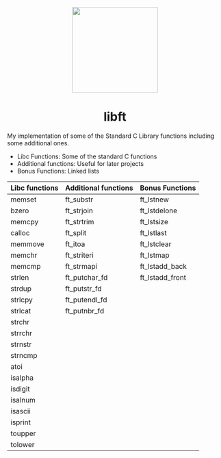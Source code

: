 <div id="header" align="center">
  <img src="https://media.giphy.com/media/ztl9x7JlhSlU4MWD6h/giphy.gif" width="200"/>
</div>

<h1 align="center">libft</h1>

My implementation of some of the Standard C Library functions including some additional ones.

- Libc Functions: Some of the standard C functions
- Additional functions: Useful for later projects
- Bonus Functions: Linked lists

| Libc functions | Additional functions | Bonus Functions |
| -------------- | -------------------- | --------------- |
| memset	       | ft_substr   	        | ft_lstnew	      |
| bzero	         | ft_strjoin           | ft_lstdelone	  |
| memcpy         | ft_strtrim	          | ft_lstsize      | 
| calloc         | ft_split	            | ft_lstlast      |
| memmove	       | ft_itoa	            | ft_lstclear	    |
| memchr	       | ft_striteri	        | ft_lstmap	      |
| memcmp	       | ft_strmapi		        | ft_lstadd_back	|
| strlen	       | ft_putchar_fd        | ft_lstadd_front |
| strdup	       | ft_putstr_fd         |                 |
| strlcpy	       | ft_putendl_fd        |                 |
| strlcat	       | ft_putnbr_fd         |                 |
| strchr			   | 		                  |                 |
| strrchr			   | 	                    |                 |
| strnstr			   |                      |                 |
| strncmp			   |                      |                 |
| atoi	         |                      |                 |
| isalpha		     |                      |                 |
| isdigit			   |                      |                 |
| isalnum			   |                      |                 |
| isascii			   |                      |                 |
| isprint			   |                      |                 |
| toupper			   |                      |                 |
| tolower        |                      |                 |
